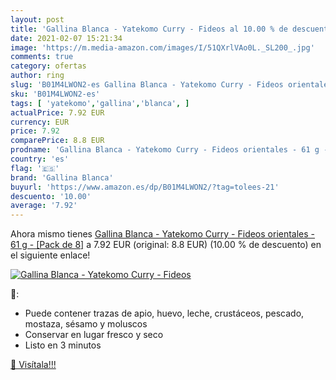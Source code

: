 ```yaml
---
layout: post
title: 'Gallina Blanca - Yatekomo Curry - Fideos al 10.00 % de descuento'
date: 2021-02-07 15:21:34
image: 'https://m.media-amazon.com/images/I/51QXrlVAo0L._SL200_.jpg'
comments: true
category: ofertas
author: ring
slug: 'B01M4LWON2-es Gallina Blanca - Yatekomo Curry - Fideos orientales - 61 g...'
sku: 'B01M4LWON2-es'
tags: [ 'yatekomo','gallina','blanca', ]
actualPrice: 7.92 EUR
currency: EUR
price: 7.92
comparePrice: 8.8 EUR
prodname: 'Gallina Blanca - Yatekomo Curry - Fideos orientales - 61 g - [Pack de 8]'
country: 'es'
flag: '🇪🇸'
brand: 'Gallina Blanca'
buyurl: 'https://www.amazon.es/dp/B01M4LWON2/?tag=tolees-21'
descuento: '10.00'
average: '7.92'
---
```


Ahora mismo tienes [Gallina Blanca - Yatekomo Curry - Fideos orientales - 61 g - [Pack de 8]](https://www.amazon.es/dp/B01M4LWON2/?tag=tolees-21) a 7.92 EUR (original: 8.8 EUR) (10.00 %  de descuento) en el siguiente enlace!

[![Gallina Blanca - Yatekomo Curry - Fideos](https://m.media-amazon.com/images/I/51QXrlVAo0L._SL200_.jpg)](https://www.amazon.es/dp/B01M4LWON2/?tag=tolees-21)

🔎:

- Puede contener trazas de apio, huevo, leche, crustáceos, pescado, mostaza, sésamo y moluscos
- Conservar en lugar fresco y seco
- Listo en 3 minutos

[🛒 Visítala!!!](https://www.amazon.es/dp/B01M4LWON2/?tag=tolees-21)
